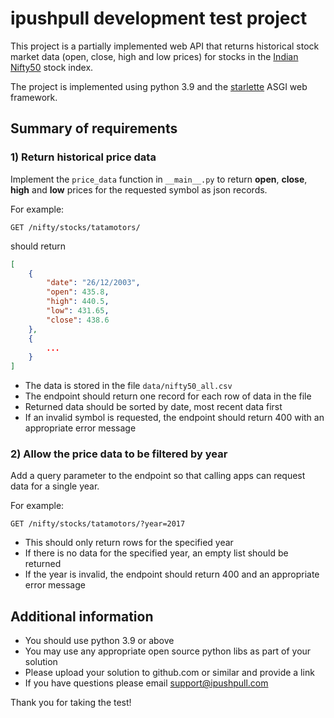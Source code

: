 # ipushpull development test project

This project is a partially implemented web API that returns historical stock market data (open, close, high and low prices) for stocks in the [Indian Nifty50](https://www.nseindia.com/) stock index.

The project is implemented using python 3.9 and the [starlette](https://www.starlette.io/) ASGI web framework.


## Summary of requirements


### 1) Return historical price data
Implement the `price_data` function in `__main__.py` to return **open**, **close**, **high** and **low** prices for the requested symbol as json records. 

For example:

    GET /nifty/stocks/tatamotors/

should  return

```json
[
    {
        "date": "26/12/2003",
        "open": 435.8,
        "high": 440.5,
        "low": 431.65,
        "close": 438.6
    },
    {
        ...
    }
]
```

* The data is stored in the file `data/nifty50_all.csv`
* The endpoint should return one record for each row of data in the file
* Returned data should be sorted by date, most recent data first
* If an invalid symbol is requested, the endpoint should return 400 with an appropriate error message


### 2) Allow the price data to be filtered by year
Add a query parameter to the endpoint so that calling apps can request data for a single year.

For example:

    GET /nifty/stocks/tatamotors/?year=2017

* This should only return rows for the specified year
* If there is no data for the specified year, an empty list should be returned
* If the year is invalid, the endpoint should return 400 and an appropriate error message


## Additional information
* You should use python 3.9 or above
* You may use any appropriate open source python libs as part of your solution
* Please upload your solution to github.com or similar and provide a link
* If you have questions please email support@ipushpull.com

Thank you for taking the test!
